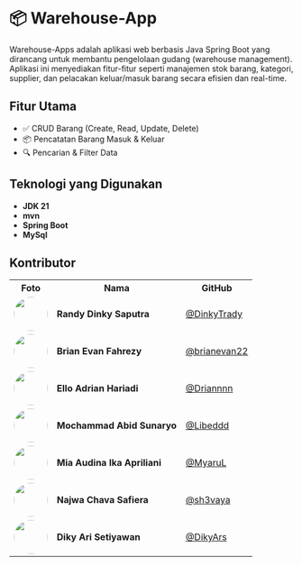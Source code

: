 # 📦 Warehouse-App

Warehouse-Apps adalah aplikasi web berbasis Java Spring Boot yang dirancang untuk membantu pengelolaan gudang (warehouse management).
Aplikasi ini menyediakan fitur-fitur seperti manajemen stok barang, kategori, supplier, dan pelacakan keluar/masuk barang secara efisien dan real-time.

## Fitur Utama

- ✅ CRUD Barang (Create, Read, Update, Delete)
- 📦 Pencatatan Barang Masuk & Keluar
- 🔍 Pencarian & Filter Data

## Teknologi yang Digunakan

- **JDK 21**
- **mvn**
- **Spring Boot**
- **MySql**

## Kontributor

<table>
  <tr>
    <th>Foto</th>
    <th>Nama</th>
    <th>GitHub</th>
  </tr>
  <tr>
    <td><img src="https://avatars.githubusercontent.com/u/111265264?v=4" width="60" style="border-radius: 50%;" /></td>
    <td><strong>Randy Dinky Saputra</strong></td>
    <td><a href="https://github.com/DinkyTrady">@DinkyTrady</a></td>
  </tr>
<tr>
    <td><img src="https://avatars.githubusercontent.com/u/207850645?s=96&v=4" width="60" style="border-radius: 50%;" /></td>
    <td><strong>Brian Evan Fahrezy</strong></td>
    <td><a href="https://github.com/brianevan22">@brianevan22</a></td>
  </tr>
  <tr>
    <td><img src="https://avatars.githubusercontent.com/u/144525698?v=4" width="60" style="border-radius: 50%;" /></td>
    <td><strong>Ello Adrian Hariadi</strong></td>
    <td><a href="https://github.com/Driannnn">@Driannnn</a></td>
  </tr>
  <tr>
    <td><img src="https://avatars.githubusercontent.com/u/174584123?v=4" width="60" style="border-radius: 50%;" /></td>
    <td><strong>Mochammad Abid Sunaryo</strong></td>
    <td><a href="https://github.com/Libeddd">@Libeddd</a></td>
  </tr>
  <tr>
    <td><img src="https://avatars.githubusercontent.com/u/207870361?v=4" width="60" style="border-radius: 50%;" /></td>
    <td><strong>Mia Audina Ika Apriliani</strong></td>
    <td><a href="https://github.com/MyaruL">@MyaruL</a></td>
  </tr>
  <tr>
    <td><img src="https://avatars.githubusercontent.com/u/181125174?v=4" width="60" style="border-radius: 50%;" /></td>
    <td><strong>Najwa Chava Safiera</strong></td>
    <td><a href="https://github.com/sh3vaya">@sh3vaya</a></td>
  </tr>
  <tr>
    <td><img src="https://avatars.githubusercontent.com/u/208132438?v=4" width="60" style="border-radius: 50%;" /></td>
    <td><strong>Diky Ari Setiyawan</strong></td>
    <td><a href="https://github.com/DikyArs">@DikyArs</a></td>
  </tr>
  </table>
